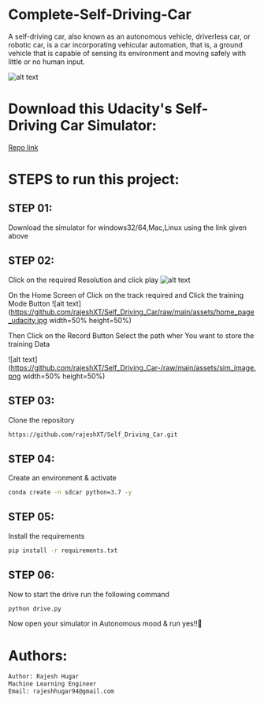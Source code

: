 # Complete-Self-Driving-Car

A self-driving car, also known as an autonomous vehicle, driverless car, or robotic car, is a car incorporating vehicular automation, that is, a ground vehicle that is capable of sensing its environment and moving safely with little or no human input.


![alt text](https://github.com/rajeshXT/Self_Driving_Car-/raw/main/assets/self-driving-cars.gif)


# Download this Udacity's Self-Driving Car Simulator:

[Repo link](https://github.com/udacity/self-driving-car-sim)



# STEPS to run this project:


## STEP 01:
Download the simulator for windows32/64,Mac,Linux using the link given above


## STEP 02:
Click on the required Resolution and click play
![alt text](https://github.com/rajeshXT/Self_Driving_Car/raw/main/assets/Screenshot%202023-04-09%20221550.jpg)



On the Home Screen of Click on the track required  and Click the training Mode Button 
![alt text](https://github.com/rajeshXT/Self_Driving_Car/raw/main/assets/home_page_udacity.jpg width=50% height=50%)



Then Click on the Record Button Select the path wher You want to store the training Data 

![alt text](https://github.com/rajeshXT/Self_Driving_Car-/raw/main/assets/sim_image.png width=50% height=50%)



## STEP 03: 
Clone the repository

```bash
https://github.com/rajeshXT/Self_Driving_Car.git
```

## STEP 04: 
Create an environment & activate


```bash
conda create -n sdcar python=3.7 -y
```

## STEP 05: 
Install the requirements


```bash
pip install -r requirements.txt
```


## STEP 06: 
Now to start the drive run the following command


```bash
python drive.py
```

Now open your simulator in Autonomous mood & run yes!!🙂

# Authors:
```bash
Author: Rajesh Hugar
Machine Learning Engineer
Email: rajeshhugar94@gmail.com
```

